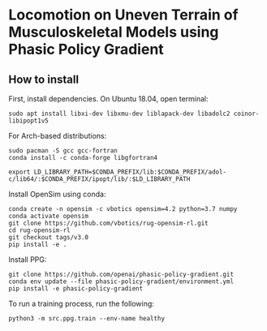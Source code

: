 # Locomotion on Uneven Terrain of Musculoskeletal Models using Phasic Policy Gradient 

## How to install

First, install dependencies. On Ubuntu 18.04, open terminal:

```
sudo apt install libxi-dev libxmu-dev liblapack-dev libadolc2 coinor-libipopt1v5 
```

For Arch-based distributions:

```
sudo pacman -S gcc gcc-fortran
conda install -c conda-forge libgfortran4

export LD_LIBRARY_PATH=$CONDA_PREFIX/lib:$CONDA_PREFIX/adol-c/lib64/:$CONDA_PREFIX/ipopt/lib/:$LD_LIBRARY_PATH
```

Install OpenSim using conda:
```
conda create -n opensim -c vbotics opensim=4.2 python=3.7 numpy
conda activate opensim
git clone https://github.com/vbotics/rug-opensim-rl.git
cd rug-opensim-rl
git checkout tags/v3.0
pip install -e .
```

Install PPG:
```
git clone https://github.com/openai/phasic-policy-gradient.git
conda env update --file phasic-policy-gradient/environment.yml
pip install -e phasic-policy-gradient
```

To run a training process, run the following:
```
python3 -m src.ppg.train --env-name healthy
```